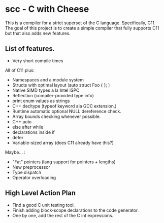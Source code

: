 scc - C with Cheese
===================

This is a compiler for a strict superset of the C language. Specifically, C11.
The goal of this project is to create a simple compiler that fully supports C11
but that also adds new features.


List of features.
-----------------

- Very short compile times

All of C11 plus:

- Namespaces and a module system
- Structs with optimal layout (auto struct Foo {  };  )
- Native SIMD types a la Intel ISPC
- Reflection (compiler-provided type info)
-  print enum values as strings
- C++ decltype (typeof keyword ala GCC extension.)
- Runtime automatic optional NULL dereference check.
- Array bounds checking whenever possible.
- C++ auto
- else after while
- declarations inside if
- defer
- Variable-sized array (does C11 already have this?)

Maybe... :
- "Fat" pointers (lang support for pointers + lengths)
- New preprocessor
- Type dispatch
- Operator overloading


High Level Action Plan
----------------------

- Find a good C unit testing tool.
- Finish adding block-scope declarations to the code generator.
- One by one, add the rest of the C int expressions.


